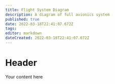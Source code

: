```yaml
---
title: Flight System Diagram
description: A diagram of full avionics system
published: true
date: 2022-03-18T22:41:07.672Z
tags: 
editor: markdown
dateCreated: 2022-03-18T22:41:07.672Z
---
```


# Header
Your content here